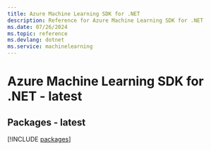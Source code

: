 ```yaml
---
title: Azure Machine Learning SDK for .NET
description: Reference for Azure Machine Learning SDK for .NET
ms.date: 07/26/2024
ms.topic: reference
ms.devlang: dotnet
ms.service: machinelearning
---
```

# Azure Machine Learning SDK for .NET - latest
## Packages - latest
[!INCLUDE [packages](machine-learning-index.md)]